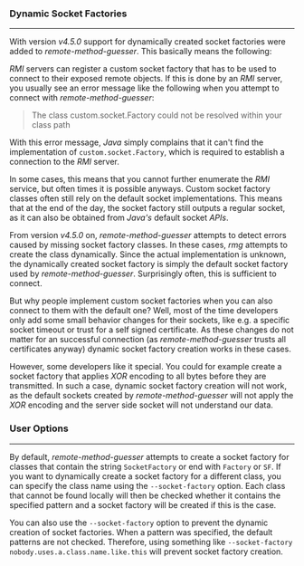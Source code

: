 ### Dynamic Socket Factories

----

With version *v4.5.0* support for dynamically created socket factories
were added to *remote-method-guesser*. This basically means the following:

*RMI* servers can register a custom socket factory that has to be used
to connect to their exposed remote objects. If this is done by an *RMI*
server, you usually see an error message like the following when you
attempt to connect with *remote-method-guesser*:

> The class custom.socket.Factory could not be resolved within your class path

With this error message, *Java* simply complains that it can't find the
implementation of `custom.socket.Factory`, which is required to establish
a connection to the *RMI* server.

In some cases, this means that you cannot further enumerate the *RMI*
service, but often times it is possible anyways. Custom socket factory
classes often still rely on the default socket implementations. This means
that at the end of the day, the socket factory still outputs a regular
socket, as it can also be obtained from *Java's* default socket *APIs*.

From version *v4.5.0* on, *remote-method-guesser* attempts to detect
errors caused by missing socket factory classes. In these cases, *rmg*
attempts to create the class dynamically. Since the actual implementation
is unknown, the dynamically created socket factory is simply the default
socket factory used by *remote-method-guesser*. Surprisingly often, this
is sufficient to connect.

But why people implement custom socket factories when you can also connect
to them with the default one? Well, most of the time developers only add some
small behavior changes for their sockets, like e.g. a specific socket timeout
or trust for a self signed certificate. As these changes do not matter for an
successful connection (as *remote-method-guesser* trusts all certificates anyway)
dynamic socket factory creation works in these cases.

However, some developers like it special. You could for example create a socket
factory that applies *XOR* encoding to all bytes before they are transmitted.
In such a case, dynamic socket factory creation will not work, as the default
sockets created by *remote-method-guesser* will not apply the *XOR* encoding
and the server side socket will not understand our data.


### User Options

----

By default, *remote-method-guesser* attempts to create a socket factory
for classes that contain the string `SocketFactory` or end with `Factory`
or `SF`. If you want to dynamically create a socket factory for a different
class, you can specify the class name using the `--socket-factory` option.
Each class that cannot be found locally will then be checked whether it contains
the specified pattern and a socket factory will be created if this is the case.

You can also use the `--socket-factory` option to prevent the dynamic creation
of socket factories. When a pattern was specified, the default patterns are not
checked. Therefore, using something like `--socket-factory nobody.uses.a.class.name.like.this`
will prevent socket factory creation.

